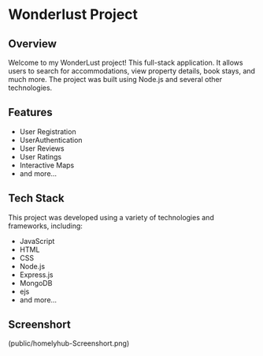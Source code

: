 # Wonderlust Project

## Overview

Welcome to my WonderLust project! This full-stack application. It allows users to search for accommodations, view property details, book stays, and much more. The project was built using Node.js and several other technologies.

## Features

- User Registration
- UserAuthentication
- User Reviews
- User Ratings
- Interactive Maps
- and more...

## Tech Stack

This project was developed using a variety of technologies and frameworks, including:

- JavaScript
- HTML
- CSS
- Node.js
- Express.js
- MongoDB
- ejs
- and more...

## Screenshort

(public/homelyhub-Screenshort.png)
